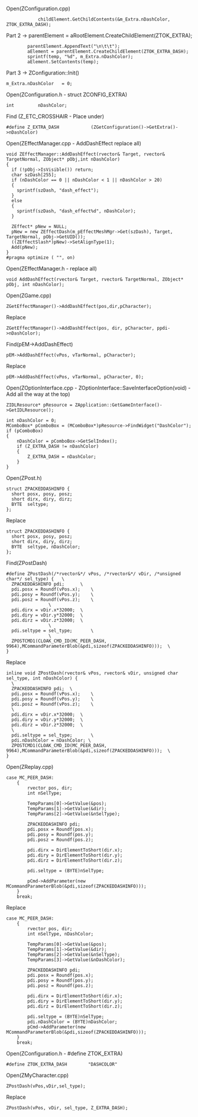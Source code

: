 Open(ZConfiguration.cpp) <br>

				childElement.GetChildContents(&m_Extra.nDashColor, ZTOK_EXTRA_DASH);


Part 2 -> parentElement = aRootElement.CreateChildElement(ZTOK_EXTRA);

			parentElement.AppendText("\n\t\t");
			aElement = parentElement.CreateChildElement(ZTOK_EXTRA_DASH);
			sprintf(temp, "%d", m_Extra.nDashColor);
			aElement.SetContents(temp);


Part 3 -> ZConfiguration::Init()

	m_Extra.nDashColor   = 0;

Open(ZConfiguration.h - struct ZCONFIG_EXTRA) <br>

	int         nDashColor;


Find (Z_ETC_CROSSHAIR - Place under)

    #define Z_EXTRA_DASH            (ZGetConfiguration()->GetExtra()->nDashColor)

Open(ZEffectManager.cpp - AddDashEffect replace all)

    void ZEffectManager::AddDashEffect(rvector& Target, rvector& TargetNormal, ZObject* pObj,int nDashColor)
    {
      if (!pObj->IsVisible()) return;
      char szDash[255];
      if (nDashColor == 0 || nDashColor < 1 || nDashColor > 20)
      {
        sprintf(szDash, "dash_effect");
      }
      else
      {
        sprintf(szDash, "dash_effect%d", nDashColor);
      }

      ZEffect* pNew = NULL;
      pNew = new ZEffectDash(m_pEffectMeshMgr->Get(szDash), Target, TargetNormal, pObj->GetUID());
      ((ZEffectSlash*)pNew)->SetAlignType(1);
      Add(pNew);
    }
    #pragma optimize ( "", on)


Open(ZEffectManager.h - replace all)

	void AddDashEffect(rvector& Target, rvector& TargetNormal, ZObject* pObj, int nDashColor);

Open(ZGame.cpp) <br>

    ZGetEffectManager()->AddDashEffect(pos,dir,pCharacter);

Replace
  
    ZGetEffectManager()->AddDashEffect(pos, dir, pCharacter, ppdi->nDashColor);

Find(pEM->AddDashEffect)

    pEM->AddDashEffect(vPos, vTarNormal, pCharacter);

Replace

    pEM->AddDashEffect(vPos, vTarNormal, pCharacter, 0);

Open(ZOptionInterface.cpp - ZOptionInterface::SaveInterfaceOption(void) - Add all the way at the top)


	ZIDLResource* pResource = ZApplication::GetGameInterface()->GetIDLResource();

	int nDashColor = 0;
	MComboBox* pComboBox = (MComboBox*)pResource->FindWidget("DashColor");
	if (pComboBox)
	{
		nDashColor = pComboBox->GetSelIndex();
		if (Z_EXTRA_DASH != nDashColor)
		{
			Z_EXTRA_DASH = nDashColor;
		}
	}

Open(ZPost.h)

    struct ZPACKEDDASHINFO {
      short	posx, posy, posz;
      short	dirx, diry, dirz;
      BYTE	seltype;
    };

Replace

    struct ZPACKEDDASHINFO {
      short	posx, posy, posz;
      short	dirx, diry, dirz;
      BYTE	seltype, nDashColor;
    };

Find(ZPostDash)

    #define ZPostDash(/*rvector&*/ vPos, /*rvector&*/ vDir, /*unsigned char*/ sel_type) { 	\
      ZPACKEDDASHINFO pdi;		\
      pdi.posx = Roundf(vPos.x);	\
      pdi.posy = Roundf(vPos.y);	\
      pdi.posz = Roundf(vPos.z);	\
                    \
      pdi.dirx = vDir.x*32000;	\
      pdi.diry = vDir.y*32000;	\
      pdi.dirz = vDir.z*32000;	\
                    \
      pdi.seltype = sel_type;		\
                    \
      ZPOSTCMD1(CLOAK_CMD_ID(MC_PEER_DASH, 9964),MCommandParameterBlob(&pdi,sizeof(ZPACKEDDASHINFO)));	\
    }

Replace

    inline void ZPostDash(rvector& vPos, rvector& vDir, unsigned char sel_type, int nDashColor) {
      \
      ZPACKEDDASHINFO pdi;	\
      pdi.posx = Roundf(vPos.x);	\
      pdi.posy = Roundf(vPos.y);	\
      pdi.posz = Roundf(vPos.z);	\
      \
      pdi.dirx = vDir.x*32000;	\
      pdi.diry = vDir.y*32000;	\
      pdi.dirz = vDir.z*32000;	\
      \
      pdi.seltype = sel_type;		\
      pdi.nDashColor = nDashColor; \
      ZPOSTCMD1(CLOAK_CMD_ID(MC_PEER_DASH, 9964),MCommandParameterBlob(&pdi,sizeof(ZPACKEDDASHINFO)));	\
    }

Open(ZReplay.cpp)

	case MC_PEER_DASH:
		{
			rvector pos, dir;
			int nSelType;

			TempParams[0]->GetValue(&pos);
			TempParams[1]->GetValue(&dir);
			TempParams[2]->GetValue(&nSelType);

			ZPACKEDDASHINFO pdi;
			pdi.posx = Roundf(pos.x);
			pdi.posy = Roundf(pos.y);
			pdi.posz = Roundf(pos.z);

			pdi.dirx = DirElementToShort(dir.x);
			pdi.diry = DirElementToShort(dir.y);
			pdi.dirz = DirElementToShort(dir.z);

			pdi.seltype = (BYTE)nSelType;

			pCmd->AddParameter(new MCommandParameterBlob(&pdi,sizeof(ZPACKEDDASHINFO)));
		}
		break;

Replace

	case MC_PEER_DASH:
		{
			rvector pos, dir;
			int nSelType, nDashColor;

			TempParams[0]->GetValue(&pos);
			TempParams[1]->GetValue(&dir);
			TempParams[2]->GetValue(&nSelType);
			TempParams[3]->GetValue(&nDashColor);

			ZPACKEDDASHINFO pdi;
			pdi.posx = Roundf(pos.x);
			pdi.posy = Roundf(pos.y);
			pdi.posz = Roundf(pos.z);

			pdi.dirx = DirElementToShort(dir.x);
			pdi.diry = DirElementToShort(dir.y);
			pdi.dirz = DirElementToShort(dir.z);

			pdi.seltype = (BYTE)nSelType;
			pdi.nDashColor = (BYTE)nDashColor;
			pCmd->AddParameter(new MCommandParameterBlob(&pdi,sizeof(ZPACKEDDASHINFO)));
		}
		break;

Open(ZConfiguration.h - #define ZTOK_EXTRA)

    #define ZTOK_EXTRA_DASH        "DASHCOLOR"

Open(ZMyCharacter.cpp)

    ZPostDash(vPos,vDir,sel_type);

Replace

    ZPostDash(vPos, vDir, sel_type, Z_EXTRA_DASH);


















